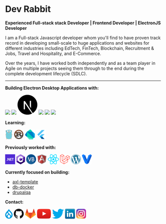 # Dev Rabbit

<!-- <img src="images/me.jpg" align="right" /> -->

<b>Experienced Full-stack stack Developer | Frontend Developer | ElectronJS Developer</b>

I am a Full-stack Javascript developer whom you'll find to have proven track record in developing small-scale to huge applications and websites for different industries including EdTech, FinTech, Blockchain, Recruitment & Jobs, Travel and Hospitality, and E-Commerce. 

Over the years, I have worked both independently and as a team player in Agile on multiple projects seeing them through to the end during the complete development lifecycle (SDLC). 

---

**Building Electron Desktop Applications with:**

<a href="https://www.electronjs.org/" width="40px" title="Electron"><img src="https://www.vectorlogo.zone/logos/electronjs/electronjs-icon.svg" /></a>
<a href="https://reactjs.org/" width="40" title="React"><img src="https://www.vectorlogo.zone/logos/reactjs/reactjs-icon.svg" /></a>
<a href="https://nextjs.org/" width="40" title="NextJS"><img src="icons/mine/nextjs.svg" /></a>
<a href="https://tailwindcss.com/" width="40" title="TailwindCSS"><img src="https://www.vectorlogo.zone/logos/tailwindcss/tailwindcss-icon.svg" /></a>
<a href="https://www.typescriptlang.org/" width="40" title="TypeScript"><img src="https://www.vectorlogo.zone/logos/typescriptlang/typescriptlang-icon.svg" /></a>
<a href="https://www.javascript.com/" width="40" title="JavaScript"><img src="https://www.vectorlogo.zone/logos/javascript/javascript-icon.svg" /></a>

**Learning:**

<a href="https://golang.org/" title="Golang"><img src="icons/golang.png" /></a>
<a href="https://www.rust-lang.org/" title="Rust"><img src="icons/rust.png" /></a>
<a href="https://dart.dev/" title="Dart"><img src="icons/dartlang.png" /></a>
<a href="https://flutter.dev/" title="Flutter"><img src="icons/flutter.png" /></a>

**Previously worked with:**

<a href="https://dotnet.microsoft.com/" title="dotNet"><img src="icons/dotnet.png" /></a>
<a href="http://csharp.net/" title="C#"><img src="icons/csharp.png" /></a>
<a href="https://docs.microsoft.com/en-us/dotnet/visual-basic/" title="Visual Basic"><img src="icons/vbnet.png" /></a>
<a href="https://angular.io/" title="Angular"><img src="icons/angular.png" /></a>
<a href="https://reactjs.org/" title="React"><img src="icons/react.png" /></a>
<a href="https://laravel.com/" title="Laravel"><img src="icons/laravel.png" /></a>
<a href="https://wordpress.org/" title="WordPress"><img src="icons/wordpress.png" /></a>
<a href="https://www.vagrantup.com/" title="Vagrant"><img src="icons/vagrant.png" /></a>

**Currently focused on building:**

- [axl-template](https://github.com/axelerant/axl-template)
- [db-docker](https://github.com/axelerant/db-docker)
- [drupalqa](https://github.com/hussainweb/drupalqa)

**Contact:**

[![Drupal](icons/drupal.png)](https://www.drupal.org/u/hussainweb)
[![GitHub](icons/github.png)](https://github.com/hussainweb)
[![GitLab](icons/gitlab.png)](https://gitlab.com/hussainweb)
[![YouTube](icons/youtube.png)](https://youtube.com/user/hussainweb)
[![Twitter](icons/twitter.png)](https://twitter.com/hussainweb)
[![LinkedIn](icons/linkedin.png)](https://www.linkedin.com/in/hussainweb/)
[![Instagram](icons/instagram.png)](https://www.instagram.com/hussain.web/)
